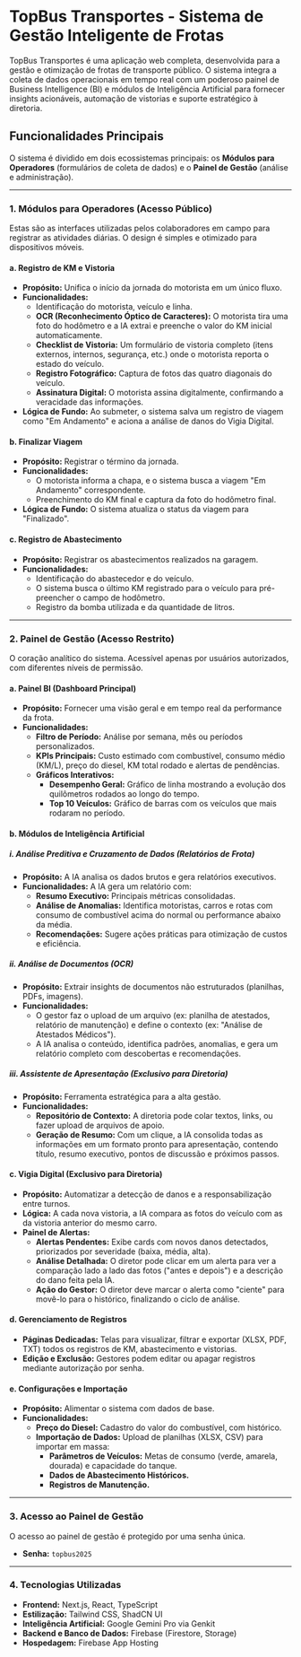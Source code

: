 
# TopBus Transportes - Sistema de Gestão Inteligente de Frotas

TopBus Transportes é uma aplicação web completa, desenvolvida para a gestão e otimização de frotas de transporte público. O sistema integra a coleta de dados operacionais em tempo real com um poderoso painel de Business Intelligence (BI) e módulos de Inteligência Artificial para fornecer insights acionáveis, automação de vistorias e suporte estratégico à diretoria.

## Funcionalidades Principais

O sistema é dividido em dois ecossistemas principais: os **Módulos para Operadores** (formulários de coleta de dados) e o **Painel de Gestão** (análise e administração).

---

### 1. Módulos para Operadores (Acesso Público)

Estas são as interfaces utilizadas pelos colaboradores em campo para registrar as atividades diárias. O design é simples e otimizado para dispositivos móveis.

#### a. Registro de KM e Vistoria
- **Propósito:** Unifica o início da jornada do motorista em um único fluxo.
- **Funcionalidades:**
  - Identificação do motorista, veículo e linha.
  - **OCR (Reconhecimento Óptico de Caracteres):** O motorista tira uma foto do hodômetro e a IA extrai e preenche o valor do KM inicial automaticamente.
  - **Checklist de Vistoria:** Um formulário de vistoria completo (itens externos, internos, segurança, etc.) onde o motorista reporta o estado do veículo.
  - **Registro Fotográfico:** Captura de fotos das quatro diagonais do veículo.
  - **Assinatura Digital:** O motorista assina digitalmente, confirmando a veracidade das informações.
- **Lógica de Fundo:** Ao submeter, o sistema salva um registro de viagem como "Em Andamento" e aciona a análise de danos do Vigia Digital.

#### b. Finalizar Viagem
- **Propósito:** Registrar o término da jornada.
- **Funcionalidades:**
  - O motorista informa a chapa, e o sistema busca a viagem "Em Andamento" correspondente.
  - Preenchimento do KM final e captura da foto do hodômetro final.
- **Lógica de Fundo:** O sistema atualiza o status da viagem para "Finalizado".

#### c. Registro de Abastecimento
- **Propósito:** Registrar os abastecimentos realizados na garagem.
- **Funcionalidades:**
  - Identificação do abastecedor e do veículo.
  - O sistema busca o último KM registrado para o veículo para pré-preencher o campo de hodômetro.
  - Registro da bomba utilizada e da quantidade de litros.

---

### 2. Painel de Gestão (Acesso Restrito)

O coração analítico do sistema. Acessível apenas por usuários autorizados, com diferentes níveis de permissão.

#### a. Painel BI (Dashboard Principal)
- **Propósito:** Fornecer uma visão geral e em tempo real da performance da frota.
- **Funcionalidades:**
  - **Filtro de Período:** Análise por semana, mês ou períodos personalizados.
  - **KPIs Principais:** Custo estimado com combustível, consumo médio (KM/L), preço do diesel, KM total rodado e alertas de pendências.
  - **Gráficos Interativos:**
    - **Desempenho Geral:** Gráfico de linha mostrando a evolução dos quilômetros rodados ao longo do tempo.
    - **Top 10 Veículos:** Gráfico de barras com os veículos que mais rodaram no período.

#### b. Módulos de Inteligência Artificial

##### i. Análise Preditiva e Cruzamento de Dados (Relatórios de Frota)
- **Propósito:** A IA analisa os dados brutos e gera relatórios executivos.
- **Funcionalidades:** A IA gera um relatório com:
  - **Resumo Executivo:** Principais métricas consolidadas.
  - **Análise de Anomalias:** Identifica motoristas, carros e rotas com consumo de combustível acima do normal ou performance abaixo da média.
  - **Recomendações:** Sugere ações práticas para otimização de custos e eficiência.

##### ii. Análise de Documentos (OCR)
- **Propósito:** Extrair insights de documentos não estruturados (planilhas, PDFs, imagens).
- **Funcionalidades:**
  - O gestor faz o upload de um arquivo (ex: planilha de atestados, relatório de manutenção) e define o contexto (ex: "Análise de Atestados Médicos").
  - A IA analisa o conteúdo, identifica padrões, anomalias, e gera um relatório completo com descobertas e recomendações.

##### iii. Assistente de Apresentação (Exclusivo para Diretoria)
- **Propósito:** Ferramenta estratégica para a alta gestão.
- **Funcionalidades:**
  - **Repositório de Contexto:** A diretoria pode colar textos, links, ou fazer upload de arquivos de apoio.
  - **Geração de Resumo:** Com um clique, a IA consolida todas as informações em um formato pronto para apresentação, contendo título, resumo executivo, pontos de discussão e próximos passos.

#### c. Vigia Digital (Exclusivo para Diretoria)
- **Propósito:** Automatizar a detecção de danos e a responsabilização entre turnos.
- **Lógica:** A cada nova vistoria, a IA compara as fotos do veículo com as da vistoria anterior do mesmo carro.
- **Painel de Alertas:**
  - **Alertas Pendentes:** Exibe cards com novos danos detectados, priorizados por severidade (baixa, média, alta).
  - **Análise Detalhada:** O diretor pode clicar em um alerta para ver a comparação lado a lado das fotos ("antes e depois") e a descrição do dano feita pela IA.
  - **Ação do Gestor:** O diretor deve marcar o alerta como "ciente" para movê-lo para o histórico, finalizando o ciclo de análise.

#### d. Gerenciamento de Registros
- **Páginas Dedicadas:** Telas para visualizar, filtrar e exportar (XLSX, PDF, TXT) todos os registros de KM, abastecimento e vistorias.
- **Edição e Exclusão:** Gestores podem editar ou apagar registros mediante autorização por senha.

#### e. Configurações e Importação
- **Propósito:** Alimentar o sistema com dados de base.
- **Funcionalidades:**
  - **Preço do Diesel:** Cadastro do valor do combustível, com histórico.
  - **Importação de Dados:** Upload de planilhas (XLSX, CSV) para importar em massa:
    - **Parâmetros de Veículos:** Metas de consumo (verde, amarela, dourada) e capacidade do tanque.
    - **Dados de Abastecimento Históricos.**
    - **Registros de Manutenção.**

---

### 3. Acesso ao Painel de Gestão

O acesso ao painel de gestão é protegido por uma senha única.

- **Senha:** `topbus2025`

---

### 4. Tecnologias Utilizadas

- **Frontend:** Next.js, React, TypeScript
- **Estilização:** Tailwind CSS, ShadCN UI
- **Inteligência Artificial:** Google Gemini Pro via Genkit
- **Backend e Banco de Dados:** Firebase (Firestore, Storage)
- **Hospedagem:** Firebase App Hosting
